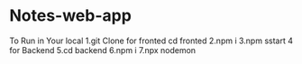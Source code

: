 # Notes-web-app
To Run in Your local
1.git Clone <github LINK>
for fronted
cd fronted
2.npm i
3.npm sstart
4 for Backend
5.cd backend
6.npm i
7.npx nodemon

